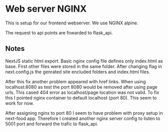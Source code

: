 # Web server NGINX

This is setup for our frontend webserver. We use NGINX alpine.

The request to api points are fowarded to flask_api.

## Notes

NextJS static html export. Basic nginx config file defines only index.html as base. First other files were stored in the same folder. After changing flag in next.config.js the genrated site encluded folders and index.html files.

After this fix another problem appeared with href links. When using localhost:8080 as test the port 8080 would be removed after using page urls. This cased 404 error as localhost/page location was not valid. To fix this I pointed nginx container to default localhost (port 80). This seem to work for now.

After assigning nginx to port 80 I seem to have problem with proxy setup in next-food app. Therefore I created another nginx server config to listen to 5001 port and forward the trafic to flask_api.
